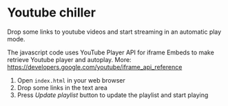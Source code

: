 # Youtube chiller #
Drop some links to youtube videos and start streaming in an automatic play mode.

The javascript code uses YouTube Player API for iframe Embeds to make retrieve Youtube player and autoplay. More: https://developers.google.com/youtube/iframe_api_reference

1. Open `index.html` in your web browser
2. Drop some links in the text area
3. Press *Update playlist* button to update the playlist and start playing
